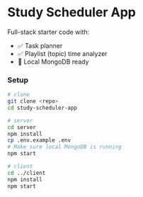 # Study Scheduler App

Full-stack starter code with:
- ✅ Task planner
- ✅ Playlist (topic) time analyzer
- 🔧 Local MongoDB ready

### Setup

```bash
# clone
git clone <repo>
cd study-scheduler-app

# server
cd server
npm install
cp .env.example .env
# Make sure local MongoDB is running
npm start

# client
cd ../client
npm install
npm start
